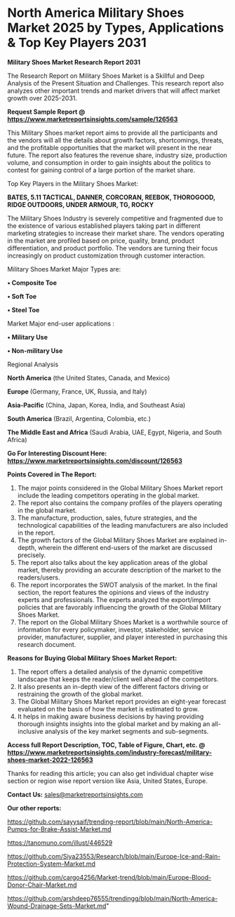 # North America Military Shoes Market 2025 by Types, Applications & Top Key Players 2031

<strong>Military Shoes Market Research Report 2031</strong>

The Research Report on Military Shoes Market is a Skillful and Deep Analysis of the Present Situation and Challenges. This research report also analyzes other important trends and market drivers that will affect market growth over 2025-2031.

<strong>Request Sample Report @ <a href=https://www.marketreportsinsights.com/sample/126563>https://www.marketreportsinsights.com/sample/126563</a></strong>

This Military Shoes market report aims to provide all the participants and the vendors will all the details about growth factors, shortcomings, threats, and the profitable opportunities that the market will present in the near future. The report also features the revenue share, industry size, production volume, and consumption in order to gain insights about the politics to contest for gaining control of a large portion of the market share.

Top Key Players in the Military Shoes Market:

<strong>BATES, 5.11 TACTICAL, DANNER, CORCORAN, REEBOK, THOROGOOD, RIDGE OUTDOORS, UNDER ARMOUR, TG, ROCKY</strong>

The Military Shoes Industry is severely competitive and fragmented due to the existence of various established players taking part in different marketing strategies to increase their market share. The vendors operating in the market are profiled based on price, quality, brand, product differentiation, and product portfolio. The vendors are turning their focus increasingly on product customization through customer interaction.

Military Shoes Market Major Types are:

<strong>• Composite Toe

• Soft Toe

• Steel Toe</strong>

Market Major end-user applications :

<strong>• Military Use

• Non-military Use</strong>

Regional Analysis

</u><strong><b>North America</b></strong> (the United States, Canada, and Mexico)

<strong><b>Europe </b></strong>(Germany, France, UK, Russia, and Italy)

<strong><b>Asia-Pacific</b></strong> (China, Japan, Korea, India, and Southeast Asia)

<strong><b>South America</b></strong> (Brazil, Argentina, Colombia, etc.)

<strong><b>The Middle East and Africa</b></strong> (Saudi Arabia, UAE, Egypt, Nigeria, and South Africa)

<strong>Go For Interesting Discount Here: <a href=https://www.marketreportsinsights.com/discount/126563>https://www.marketreportsinsights.com/discount/126563</a></strong>

<strong>Points Covered in The Report:</strong>
<ol>
  <li>The major points considered in the Global Military Shoes Market report include the leading competitors operating in the global market.</li>
  <li>The report also contains the company profiles of the players operating in the global market.</li>
  <li>The manufacture, production, sales, future strategies, and the technological capabilities of the leading manufacturers are also included in the report.</li>
  <li>The growth factors of the Global Military Shoes Market are explained in-depth, wherein the different end-users of the market are discussed precisely.</li>
  <li>The report also talks about the key application areas of the global market, thereby providing an accurate description of the market to the readers/users.</li>
  <li>The report incorporates the SWOT analysis of the market. In the final section, the report features the opinions and views of the industry experts and professionals. The experts analyzed the export/import policies that are favorably influencing the growth of the Global Military Shoes Market.</li>
  <li>The report on the Global Military Shoes Market is a worthwhile source of information for every policymaker, investor, stakeholder, service provider, manufacturer, supplier, and player interested in purchasing this research document.</li>
</ol>
<strong>Reasons for Buying Global Military Shoes Market Report:</strong>

<ol>
  <li>The report offers a detailed analysis of the dynamic competitive landscape that keeps the reader/client well ahead of the competitors.</li>
  <li>It also presents an in-depth view of the different factors driving or restraining the growth of the global market.</li>
  <li>The Global Military Shoes Market report provides an eight-year forecast evaluated on the basis of how the market is estimated to grow.</li>
  <li>It helps in making aware business decisions by having providing thorough insights insights into the global market and by making an all-inclusive analysis of the key market segments and sub-segments.</li>
</ol>
<strong>Access full Report Description, TOC, Table of Figure, Chart, etc. @ <a href=https://www.marketreportsinsights.com/industry-forecast/military-shoes-market-2022-126563>https://www.marketreportsinsights.com/industry-forecast/military-shoes-market-2022-126563</a></strong>


Thanks for reading this article; you can also get individual chapter wise section or region wise report version like Asia, United States, Europe.

<strong>Contact Us:</strong>
sales@marketreportsinsights.com

<strong>Our other reports:</strong>

<a href=https://github.com/sayysaif/trending-report/blob/main/North-America-Pumps-for-Brake-Assist-Market.md>https://github.com/sayysaif/trending-report/blob/main/North-America-Pumps-for-Brake-Assist-Market.md</a>

<a href=https://tanomuno.com/illust/446529>https://tanomuno.com/illust/446529</a>

<a href=https://github.com/Siya23553/Research/blob/main/Europe-Ice-and-Rain-Protection-System-Market.md>https://github.com/Siya23553/Research/blob/main/Europe-Ice-and-Rain-Protection-System-Market.md</a>

<a href=https://github.com/cargo4256/Market-trend/blob/main/Europe-Blood-Donor-Chair-Market.md>https://github.com/cargo4256/Market-trend/blob/main/Europe-Blood-Donor-Chair-Market.md</a>

<a href=https://github.com/arshdeep76555/trendingg/blob/main/North-America-Wound-Drainage-Sets-Market.md>https://github.com/arshdeep76555/trendingg/blob/main/North-America-Wound-Drainage-Sets-Market.md</a>"
